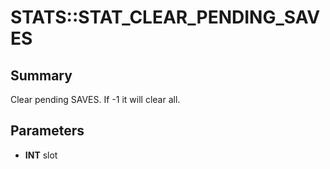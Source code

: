 # STATS::STAT_CLEAR_PENDING_SAVES

## Summary
Clear pending SAVES. If -1 it will clear all.

## Parameters
* **INT** slot
